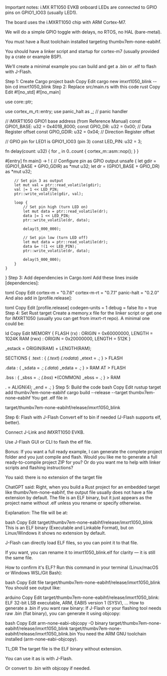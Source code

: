 Important notes:
i.MX RT1050 EVKB onboard LEDs are connected to GPIO pins on GPIO1_IO03 (usually LED1).

The board uses the i.MXRT1050 chip with ARM Cortex-M7.

We will do a simple GPIO toggle with delays, no RTOS, no HAL (bare-metal).

You must have a Rust toolchain installed targeting thumbv7em-none-eabihf.

You should have a linker script and startup for cortex-m7 (usually provided by a crate or example BSP).

We’ll create a minimal example you can build and get a .bin or .elf to flash with J-Flash.

Step 1: Create Cargo project
bash
Copy
Edit
cargo new imxrt1050_blink --bin
cd imxrt1050_blink
Step 2: Replace src/main.rs with this code
rust
Copy
Edit
#![no_std]
#![no_main]

use core::ptr;

use cortex_m_rt::entry;
use panic_halt as _; // panic handler

// iMXRT1050 GPIO1 base address (from Reference Manual)
const GPIO1_BASE: u32 = 0x401B_8000;
const GPIO_DR: u32 = 0x00;       // Data Register offset
const GPIO_GDIR: u32 = 0x04;     // Direction Register offset

// GPIO pin for LED1 is GPIO1_IO03 (pin 3)
const LED_PIN: u32 = 3;

fn delay(count: u32) {
    for _ in 0..count {
        cortex_m::asm::nop();
    }
}

#[entry]
fn main() -> ! {
    // Configure pin as GPIO output
    unsafe {
        let gdir = (GPIO1_BASE + GPIO_GDIR) as *mut u32;
        let dr = (GPIO1_BASE + GPIO_DR) as *mut u32;

        // Set pin 3 as output
        let mut val = ptr::read_volatile(gdir);
        val |= 1 << LED_PIN;
        ptr::write_volatile(gdir, val);

        loop {
            // Set pin high (turn LED on)
            let mut data = ptr::read_volatile(dr);
            data |= 1 << LED_PIN;
            ptr::write_volatile(dr, data);

            delay(5_000_000);

            // Set pin low (turn LED off)
            let mut data = ptr::read_volatile(dr);
            data &= !(1 << LED_PIN);
            ptr::write_volatile(dr, data);

            delay(5_000_000);
        }
    }
}
Step 3: Add dependencies in Cargo.toml
Add these lines inside [dependencies]:

toml
Copy
Edit
cortex-m = "0.7.6"
cortex-m-rt = "0.7.1"
panic-halt = "0.2.0"
And also add in [profile.release]:

toml
Copy
Edit
[profile.release]
codegen-units = 1
debug = false
lto = true
Step 4: Set Rust target
Create a memory.x file for the linker script or get one for iMXRT1050 (usually you can get from imxrt-rt repo). A minimal one could be:

ld
Copy
Edit
MEMORY
{
  FLASH (rx) : ORIGIN = 0x60000000, LENGTH = 1024K
  RAM (rwx) : ORIGIN = 0x20000000, LENGTH = 512K
}

_estack = ORIGIN(RAM) + LENGTH(RAM);

SECTIONS
{
  .text : {
    *(.text*)
    *(.rodata*)
    _etext = .;
  } > FLASH

  .data : {
    _sdata = .;
    *(.data*)
    _edata = .;
  } > RAM AT > FLASH

  .bss : {
    _sbss = .;
    *(.bss*)
    *(COMMON)
    _ebss = .;
  } > RAM

  . = ALIGN(4);
  _end = .;
}
Step 5: Build the code
bash
Copy
Edit
rustup target add thumbv7em-none-eabihf
cargo build --release --target thumbv7em-none-eabihf
You get .elf file in

target/thumbv7em-none-eabihf/release/imxrt1050_blink

Step 6: Flash with J-Flash
Convert elf to bin if needed (J-Flash supports elf, better).

Connect J-Link and iMXRT1050 EVKB.

Use J-Flash GUI or CLI to flash the elf file.

Bonus: If you want a full ready example, I can generate the complete project folder and you just compile and flash.
Would you like me to generate a full ready-to-compile project ZIP for you? Or do you want me to help with linker scripts and flashing instructions?







You said:
there is no extension of the target file


ChatGPT said:
Right, when you build a Rust project for an embedded target like thumbv7em-none-eabihf, the output file usually does not have a file extension by default. The file is an ELF binary, but it just appears as the project name without .elf unless you rename or specify otherwise.

Explanation:
The file will be at:

bash
Copy
Edit
target/thumbv7em-none-eabihf/release/imxrt1050_blink
This is an ELF binary (Executable and Linkable Format), but on Linux/Windows it shows no extension by default.

J-Flash can directly load ELF files, so you can point it to that file.

If you want, you can rename it to imxrt1050_blink.elf for clarity — it is still the same file.

How to confirm it's ELF?
Run this command in your terminal (Linux/macOS or Windows WSL/Git Bash):

bash
Copy
Edit
file target/thumbv7em-none-eabihf/release/imxrt1050_blink
You should see output like:

arduino
Copy
Edit
target/thumbv7em-none-eabihf/release/imxrt1050_blink: ELF 32-bit LSB executable, ARM, EABI5 version 1 (SYSV), ...
How to generate a .bin if you want raw binary:
If J-Flash or your flashing tool needs raw .bin (flat binary), you can generate it using objcopy:

bash
Copy
Edit
arm-none-eabi-objcopy -O binary target/thumbv7em-none-eabihf/release/imxrt1050_blink target/thumbv7em-none-eabihf/release/imxrt1050_blink.bin
You need the ARM GNU toolchain installed (arm-none-eabi-objcopy).

TL;DR
The target file is the ELF binary without extension.

You can use it as is with J-Flash.

Or convert to .bin with objcopy if needed.

